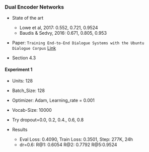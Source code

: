 ### Dual Encoder Networks

* State of the art
  * Lowe et al, 2017: 0.552, 0.721, 0.9524
  * Baudis & Sedvy, 2016: 0.671, 0.805, 0.953

* Paper: `Training End-to-End Dialogue Systems with the Ubuntu Dialogue Corpus` [Link](https://www.google.co.in/url?sa=t&rct=j&q=&esrc=s&source=web&cd=1&ved=0ahUKEwjq6dzn_bXXAhUFS48KHZHUCzYQFggnMAA&url=http%3A%2F%2Fwww.cs.toronto.edu%2F~lcharlin%2Fpapers%2Fubuntu_dialogue_dd17.pdf&usg=AOvVaw3yTYIqpoxwiQSVpEwvHye4)

* Section 4.3

#### Experiment 1
* Units: 128
* Batch_Size: 128
* Optimizer: Adam, Learning_rate = 0.001
* Vocab-Size: 10000
* Try dropout=0.0, 0.2, 0.4., 0.6, 0.8

* Results
  * Eval Loss: 0.4090, Train Loss: 0.3501, Step: 277K, 24h
  * dr=0.6: R@1: 0.6054 R@2: 0.7792 R@5:0.9524
